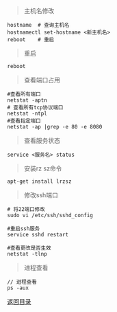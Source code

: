 > 主机名修改
    
    hostname  # 查询主机名
    hostnamectl set-hostname <新主机名>
    reboot    # 重启

> 重启

    reboot

> 查看端口占用

    #查看所有端口
    netstat -aptn
    # 查看所有tcp协议端口
    netstat -ntpl
    #查看指定端口
    netstat -ap |grep -e 80 -e 8080
     
>查看服务状态

    service <服务名> status
    
> 安装rz sz命令

    apt-get install lrzsz

> 修改ssh端口
    
    # 将22端口修改
    sudo vi /etc/ssh/sshd_config
    
    #重启ssh服务
    service sshd restart
    
    #查看更改是否生效
    netstat -tlnp

> 进程查看
    
    // 进程查看
    ps -aux

[返回目录](../../README.md)